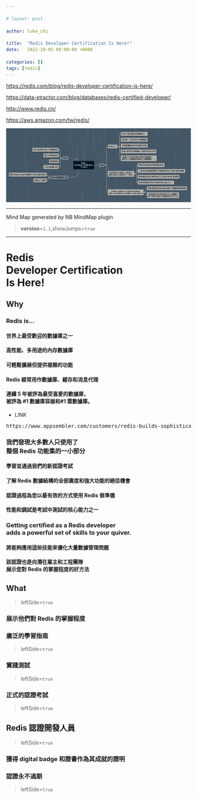 ```yaml
---

# layout: post

author: luke_chi

title:  "Redis Developer Certification Is Here!"
date:   2022-10-05 00:00:00 +0800

categories: []
tags: [redis]
---
```


https://redis.com/blog/redis-developer-certification-is-here/

https://data-xtractor.com/blog/databases/redis-certified-developer/

http://www.redis.cn/

https://aws.amazon.com/tw/redis/

<a href="/assets/images/2022-10-05-redis-developer-certification-is-here.png" target="_blank">
  <img src="/assets/images/2022-10-05-redis-developer-certification-is-here.png" alt="Redis Developer Certification Is Here" itemprop="image" style="width: auto;">
</a>

---

Mind Map generated by NB MindMap plugin
> __version__=`1.1`,showJumps=`true`
---

# Redis <br/>Developer Certification<br/> Is Here\!

## Why

### Redis is\.\.\.

#### 世界上最受歡迎的數據庫之一

#### 高性能、多用途的內存數據庫

#### 可輕鬆擴展但提供複雜的功能

#### Redis 經常用作數據庫、緩存和消息代理

#### 連續 5 年被評為最受喜愛的數據庫，<br/>被評為 \#1 數據庫容器和\#1 雲數據庫。

- LINK

<pre>https://www.appsembler.com/customers/redis-builds-sophisticated-educational-experience-to-improve-product-enablement-for-technical-users/#:~:text=Originally%20released%20in%202009%2C%20Redis,years%20(2017%2D2021).</pre>

### 我們發現大多數人只使用了<br/>整個 Redis 功能集的一小部分

#### 學習並通過我們的新認證考試

#### 了解 Redis 數據結構的全部廣度和強大功能的絕佳機會

#### 認證過程為您以最有效的方式使用 Redis 做準備

#### 性能和調試是考試中測試的核心能力之一

### Getting certified as a Redis developer <br/>adds a powerful set of skills to your quiver\.

#### 將能夠應用這些技能來優化大量數據管理問題

#### 該認證也是向潛在雇主和工程團隊<br/>展示您對 Redis 的掌握程度的好方法

## What

> leftSide=`true`

### 展示他們對 Redis 的掌握程度

### 廣泛的學習指南

> leftSide=`true`

### 實踐測試

> leftSide=`true`

### 正式的認證考試

> leftSide=`true`

## Redis 認證開發人員

> leftSide=`true`

### 獲得 digital badge 和證書作為其成就的證明

### 認證永不過期

> leftSide=`true`

